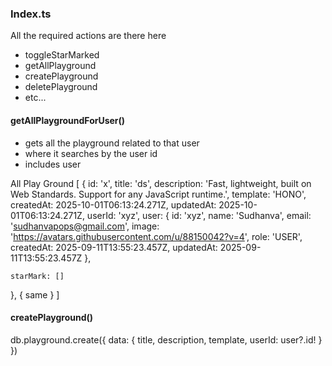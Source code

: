 ### Index.ts

All the required actions are there here 
- toggleStarMarked
- getAllPlayground
- createPlayground
- deletePlayground
- etc...

#### getAllPlaygroundForUser()

- gets all the playground related to that user
- where it searches by the user id 
- includes user

All Play Ground [
  {
    id: 'x',
    title: 'ds',
    description: 'Fast, lightweight, built on Web Standards. Support for any JavaScript runtime.',
    template: 'HONO',
    createdAt: 2025-10-01T06:13:24.271Z,
    updatedAt: 2025-10-01T06:13:24.271Z,
    userId: 'xyz',
    <!-- Full user is included -->
    user: {
      id: 'xyz',
      name: 'Sudhanva',
      email: 'sudhanvapops@gmail.com',
      image: 'https://avatars.githubusercontent.com/u/88150042?v=4',
      role: 'USER',
      createdAt: 2025-09-11T13:55:23.457Z,
      updatedAt: 2025-09-11T13:55:23.457Z
    },

    starMark: []
  },
  {
    same
  }
]



#### createPlayground()

db.playground.create({
            data: {
                title,
                description,
                template,
                userId: user?.id!
            }
})


